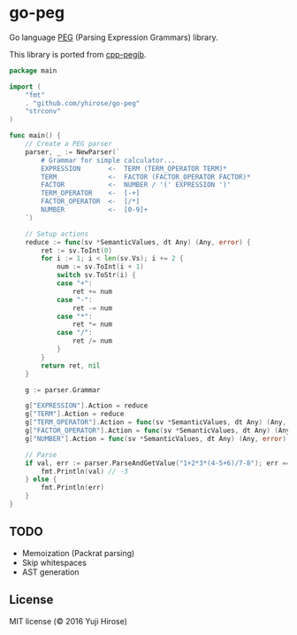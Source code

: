 go-peg
======

Go language [PEG](http://en.wikipedia.org/wiki/Parsing_expression_grammar) (Parsing Expression Grammars) library.

This library is ported from [cpp-pegib](https://github.com/yhirose/cpp-peglib).

```go
package main

import (
	"fmt"
	. "github.com/yhirose/go-peg"
	"strconv"
)

func main() {
	// Create a PEG parser
	parser, _ := NewParser(`
        # Grammar for simple calculator...
        EXPRESSION       <-  TERM (TERM_OPERATOR TERM)*
        TERM             <-  FACTOR (FACTOR_OPERATOR FACTOR)*
        FACTOR           <-  NUMBER / '(' EXPRESSION ')'
        TERM_OPERATOR    <-  [-+]
        FACTOR_OPERATOR  <-  [/*]
        NUMBER           <-  [0-9]+
    `)

	// Setup actions
	reduce := func(sv *SemanticValues, dt Any) (Any, error) {
		ret := sv.ToInt(0)
		for i := 1; i < len(sv.Vs); i += 2 {
			num := sv.ToInt(i + 1)
			switch sv.ToStr(i) {
			case "+":
				ret += num
			case "-":
				ret -= num
			case "*":
				ret *= num
			case "/":
				ret /= num
			}
		}
		return ret, nil
	}

	g := parser.Grammar

	g["EXPRESSION"].Action = reduce
	g["TERM"].Action = reduce
	g["TERM_OPERATOR"].Action = func(sv *SemanticValues, dt Any) (Any, error) { return sv.S, nil }
	g["FACTOR_OPERATOR"].Action = func(sv *SemanticValues, dt Any) (Any, error) { return sv.S, nil }
	g["NUMBER"].Action = func(sv *SemanticValues, dt Any) (Any, error) { return strconv.Atoi(sv.S) }

	// Parse
	if val, err := parser.ParseAndGetValue("1+2*3*(4-5+6)/7-8"); err == nil {
		fmt.Println(val) // -3
	} else {
		fmt.Println(err)
	}
}
```

TODO
----
 * Memoization (Packrat parsing)
 * Skip whitespaces
 * AST generation

License
-------

MIT license (© 2016 Yuji Hirose)
